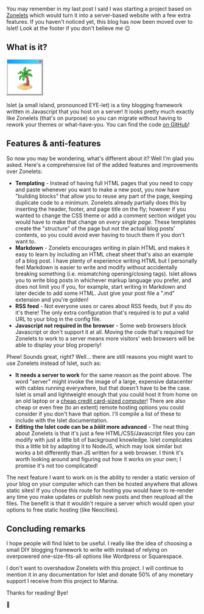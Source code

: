 <title>Introducing... Islet!</title>

You may remember in my last post I said I was starting a project based on [Zonelets](https://zonelets.net) which would turn it into a server-based website with a few extra features. If you haven't noticed yet, this blog has now been moved over to Islet! Look at the footer if you don't believe me 😉

## What is it?

<img src="/img/islet-logo-96.png" alt="islet logo" class="right" height="96">

Islet (a small island, pronounced EYE-let) is a tiny blogging framework written in Javascript that you host on a server! It looks pretty much exactly like Zonelets (that's on purpose) so you can migrate without having to rework your themes or what-have-you. You can find the code [on GitHub](https://github.com/katacarbix/islet)!

## Features & anti-features

So now you may be wondering, what's different about it? Well I'm glad you asked. Here's a comprehensive list of the added features and improvements over Zonelets:

- **Templating** - Instead of having full HTML pages that you need to copy and paste whenever you want to make a new post, you now have "building blocks" that allow you to reuse any part of the page, keeping duplicate code to a minimum. Zonelets already partially does this by inserting the header, footer, and page title on the fly; however if you wanted to change the CSS theme or add a comment section widget you would have to make that change on *every single page*. These templates create the "structure" of the page but not the actual blog posts' contents, so you could avoid ever having to touch them if you don't want to.
- **Markdown** - Zonelets encourages writing in plain HTML and makes it easy to learn by including an HTML cheat sheet that's also an example of a blog post. I have plenty of experience writing HTML but I personally feel Markdown is easier to write and modify without accidentally breaking something (i.e. mismatching opening/closing tags). Islet allows you to write blog posts in whichever markup language you prefer, and does not limit you if you, for example, start writing in Markdown and later decide to add some HTML. Just give your post file a ".md" extension and you're golden!
- **RSS feed** - Not everyone uses or cares about RSS feeds, but if you do it's there! The only extra configuration that's required is to put a valid URL to your blog in the config file. 
- **Javascript not required in the browser** - Some web browsers block Javascript or don't support it at all. Moving the code that's required for Zonelets to work to a server means more visitors' web browsers will be able to display your blog properly!

Phew! Sounds great, right? Well... there are still reasons you might want to use Zonelets instead of Islet, such as:

- **It needs a server to work** for the same reason as the point above. The word "server" might invoke the image of a large, expensive datacenter with cables running everywhere, but that doesn't have to be the case. Islet is small and lightweight enough that you could host it from home on an old laptop or a [cheap credit card-sized computer](https://www.raspberrypi.com/)! There are also cheap or even free (to an extent) remote hosting options you could consider if you don't have that option. I'll compile a list of these to include with the Islet documentation.
- **Editing the Islet code can be a *biiiit* more advanced** - The neat thing about Zonelets is that it's just a few HTML/CSS/Javascript files you can modify with just a little bit of background knowledge. Islet complicates this a little bit by adapting it to NodeJS, which may look similar but works a bit differently than JS written for a web browser. I think it's worth looking around and figuring out how it works on your own; I promise it's not too complicated!

The next feature I want to work on is the ability to render a static version of your blog on your computer which can then be hosted anywhere that allows static sites! If you chose this route for hosting you would have to re-render any time you make updates or publish new posts and then reupload all the files. The benefit is that it wouldn't require a server which would open your options to free static hosting (like Neocities).

## Concluding remarks

I hope people will find Islet to be useful. I really like the idea of choosing a small DIY blogging framework to write with instead of relying on overpowered one-size-fits-all options like Wordpress or Squarespace.

I don't want to overshadow Zonelets with this project. I will continue to mention it in any documentation for Islet and donate 50% of any monetary support I receive from this project to Marina.

Thanks for reading! Bye!

🌴
